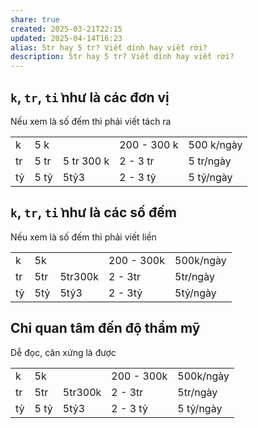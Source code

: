 ```yaml
---
share: true
created: 2025-03-21T22:15
updated: 2025-04-14T16:23
alias: 5tr hay 5 tr? Viết dính hay viết rời?
description: 5tr hay 5 tr? Viết dính hay viết rời?
---
```

## `k`, `tr`, `tỉ` như là các đơn vị
Nếu xem là số đếm thì phải viết tách ra 

|     |      |            |             |            |
| --- | ---- | ---------- | ----------- | ---------- |
| k   | 5 k  |            | 200 - 300 k | 500 k/ngày |
| tr  | 5 tr | 5 tr 300 k | 2 - 3 tr    | 5 tr/ngày  |
| tỷ  | 5 tỷ | 5tỷ3       | 2 - 3 tỷ    | 5 tỷ/ngày  |

## `k`, `tr`, `tỉ` như là các số đếm
Nếu xem là số đếm thì phải viết liền 

|     |     |         |            |           |
| --- | --- | ------- | ---------- | --------- |
| k   | 5k  |         | 200 - 300k | 500k/ngày |
| tr  | 5tr | 5tr300k | 2 - 3tr    | 5tr/ngày  |
| tỷ  | 5tỷ | 5tỷ3    | 2 - 3tỷ   | 5tỷ/ngày  |

## Chỉ quan tâm đến độ thẩm mỹ
Dễ đọc, cân xứng là được

|     |      |         |            |           |
| --- | ---- | ------- | ---------- | --------- |
| k   | 5k   |         | 200 - 300k | 500k/ngày |
| tr  | 5tr  | 5tr300k | 2 - 3tr    | 5tr/ngày  |
| tỷ  | 5 tỷ | 5tỷ3    | 2 - 3 tỷ   | 5 tỷ/ngày |

